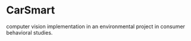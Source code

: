 # CarSmart
computer vision implementation in an environmental project in consumer behavioral studies.
